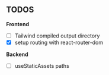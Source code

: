 ## TODOS
**Frontend**
- [ ] Tailwind compiled output directory
- [x] setup routing with react-router-dom

**Backend**
- [ ] useStaticAssets paths
